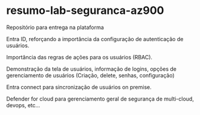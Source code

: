 # resumo-lab-seguranca-az900
Repositório para entrega na plataforma

Entra ID, reforçando a importância da configuração de autenticação de usuários.

Importância das regras de ações para os usuários (RBAC).

Demonstração da tela de usuários, informação de logins, opções de gerenciamento de usuários (Criação, delete, senhas, configuração)

Entra connect para sincronização de usuários on premise.

Defender for cloud para gerenciamento geral de segurança de multi-cloud, devops, etc...

